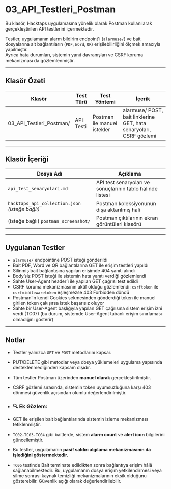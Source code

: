 # 03_API_Testleri_Postman

Bu klasör, Hacktaps uygulamasına yönelik olarak Postman kullanılarak gerçekleştirilen API testlerini içermektedir.

Testler, uygulamanın alarm bildirim endpoint'i (`alarmuse/`) ve bait dosyalarına ait bağlantıların (`PDF`, `Word`, `QR`) erişilebilirliğini ölçmek amacıyla yapılmıştır.  
Ayrıca hata durumları, sistemin yanıt davranışları ve CSRF koruma mekanizması da gözlemlenmiştir.

---

## Klasör Özeti

| Klasör | Test Türü | Test Yöntemi | İçerik |
|-----------|--------------|------------------|----------|
| 03_API_Testleri_Postman/ | API Testi | Postman ile manuel istekler | alarmuse/ POST, bait linklerine GET, hata senaryoları, CSRF gözlemi |

---

## Klasör İçeriği

| Dosya Adı | Açıklama |
|-----------|----------|
| `api_test_senaryolari.md` | API test senaryoları ve sonuçlarının tablo halinde listesi |
| `hacktaps_api_collection.json` *(isteğe bağlı)* | Postman koleksiyonunun dışa aktarılmış hali |
| (isteğe bağlı) `postman_screenshot/` | Postman çıktılarının ekran görüntüleri klasörü |

---

## Uygulanan Testler

- `alarmuse/` endpointine POST isteği gönderildi
- Bait PDF, Word ve QR bağlantılarına GET ile erişim testleri yapıldı
- Silinmiş bait bağlantısına yapılan erişimde 404 yanıtı alındı
- Body’siz POST isteği ile sistemin hata yanıtı verdiği gözlemlendi
- Sahte User-Agent header’ı ile yapılan GET çağrısı test edildi
- CSRF koruma mekanizmasının aktif olduğu gözlemlendi: `csrftoken` ile `csrfmiddlewaretoken` eşleşmezse 403 Forbidden döndü
- Postman’in kendi Cookies sekmesinden gönderdiği token ile manuel girilen token çakışırsa istek başarısız oluyor
- Sahte bir User-Agent başlığıyla yapılan GET çağrısına sistem erişim izni verdi  (TC07)
  (bu durum, sistemde User-Agent tabanlı erişim sınırlaması olmadığını gösterir)


---

## Notlar

- Testler yalnızca `GET` ve `POST` metodlarını kapsar.  
- PUT/DELETE gibi metodlar veya dosya yüklemeleri uygulama yapısında desteklenmediğinden kapsam dışıdır.
- Tüm testler Postman üzerinden **manuel olarak** gerçekleştirilmiştir.
- CSRF gözlemi sırasında, sistemin token uyumsuzluğuna karşı 403 dönmesi güvenlik açısından olumlu değerlendirilmiştir.
- ### 🔍 Ek Gözlem:

- GET ile erişilen bait bağlantılarında sistemin izleme mekanizması tetiklenmiştir.
- `TC02-TC03-TC04` gibi baitlerde, sistem **alarm count** ve **alert icon** bilgilerini güncellemiştir.
- Bu testler, uygulamanın **pasif saldırı algılama mekanizmasının da işlediğini göstermektedir.**
- `TC05` testinde Bait terminate edildikten sonra bağlantıya erişim hâlâ sağlanabilmektedir. Bu, uygulamanın dosya erişim yetkilendirmesi veya silme sonrası kaynak temizliği mekanizmalarının eksik olduğunu gösterebilir. Güvenlik açığı olarak değerlendirilebilir.


